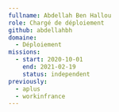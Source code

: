 ```yaml
---
fullname: Abdellah Ben Hallou
role: Chargé de déploiement 
github: abdellahbh
domaine:
  - Déploiement
missions:
  - start: 2020-10-01
    end: 2021-02-19
    status: independent
previously:
  - aplus
  - workinfrance
---
```

